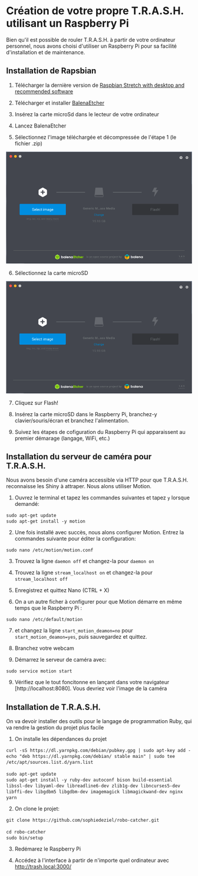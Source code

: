 # Création de votre propre T.R.A.S.H. utilisant un Raspberry Pi

Bien qu'il est possible de rouler T.R.A.S.H. à partir de votre ordinateur personnel, nous avons choisi d'utiliser un Raspberry Pi pour sa facilité d'installation et de maintenance.

## Installation de Rapsbian

1. Télécharger la dernière version de [Raspbian Stretch with desktop and recommended software](https://www.raspberrypi.org/downloads/raspbian/)

2. Télécharger et installer [BalenaEtcher](https://www.balena.io/etcher/)

3. Insérez la carte microSd dans le lecteur de votre ordinateur

4. Lancez BalenaEtcher

5. Sélectionnez l'image téléchargée et décompressée de l'étape 1 (le fichier .zip)

![Sélectionner l'image disque dans BalenaEtcher](docs/balena-select-image.png)

6. Sélectionnez la carte microSD

![Sélectionner la carte SD dans BalenaEtcher](docs/balena-select-drive.png)

7. Cliquez sur Flash!

8. Insérez la carte microSD dans le Raspberry Pi, branchez-y clavier/souris/écran et branchez l'alimentation.

9. Suivez les étapes de cofiguration du Raspberry Pi qui apparaissent au premier démarage (langage, WiFi, etc.)

## Installation du serveur de caméra pour T.R.A.S.H.

Nous avons besoin d'une caméra accessible via HTTP pour que T.R.A.S.H. reconnaisse les Shiny à attraper. Nous alons utiliser Motion.

1. Ouvrez le terminal et tapez les commandes suivantes et tapez `y` lorsque demandé:

```
sudo apt-get update
sudo apt-get install -y motion
```

2. Une fois installé avec succès, nous alons configurer Motion. Entrez la commandes suivante pour éditer la configuration:

```
sudo nano /etc/motion/motion.conf
```

3. Trouvez la ligne `daemon off` et changez-la pour `daemon on`

4. Trouvez la ligne `stream_localhost on` et changez-la pour `stream_localhost off`

5. Enregistrez et quittez Nano (CTRL + X)

6. On a un autre ficher à configurer pour que Motion démarre en même temps que le Raspberry Pi :

```
sudo nano /etc/default/motion
```

7. et changez la ligne `start_motion_deamon=no` pour `start_motion_deamon=yes`, puis sauvegardez et quittez.

8. Branchez votre webcam

9. Démarrez le serveur de caméra avec:

```
sudo service motion start
```

9. Vérifiez que le tout foncitonne en lançant dans votre navigateur [http://localhost:8080]. Vous devriez voir l'image de la caméra

## Installation de T.R.A.S.H.

On va devoir installer des outils pour le langage de programmation Ruby, qui va rendre la gestion du projet plus facile

1. On installe les dépendances du projet

```
curl -sS https://dl.yarnpkg.com/debian/pubkey.gpg | sudo apt-key add -
echo "deb https://dl.yarnpkg.com/debian/ stable main" | sudo tee /etc/apt/sources.list.d/yarn.list

sudo apt-get update
sudo apt-get install -y ruby-dev autoconf bison build-essential libssl-dev libyaml-dev libreadline6-dev zlib1g-dev libncurses5-dev libffi-dev libgdbm5 libgdbm-dev imagemagick libmagickwand-dev nginx yarn
```

2. On clone le projet:

```
git clone https://github.com/sophiedeziel/robo-catcher.git

cd robo-catcher
sudo bin/setup
```

3. Redémarez le Raspberry Pi

4. Accédez à l'interface à partir de n'importe quel ordinateur avec http://trash.local:3000/
